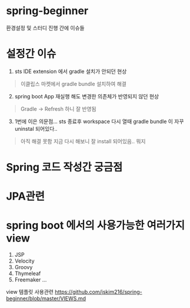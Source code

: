 # spring-beginner

환경설정 및 스터디 진행 간에 이슈들

# 설정간 이슈
1. sts IDE extension 에서 gradle 설치가 안되던 현상
  > 이클립스 마켓에서 gradle bundle 설치하여 해결

2. spring boot App 재실행 해도 변경한 의존체가 반영되지 않던 현상
  > Gradle -> Refresh 하니 잘 반영됨

3. 1번에 이은 의문점... sts 종료후 workspace 다시 열때 gradle bundle 이 자꾸 uninstal 되어있다..
  > 아직 해결 못함
  > 지금 다시 해보니 잘 install 되어있음.. 뭐지



# Spring 코드 작성간 궁금점




# JPA관련


# spring boot 에서의 사용가능한 여러가지 view 
  1. JSP
  2. Velocity
  3. Groovy
  4. Thymeleaf
  5. Freemaker
  ...
  
  view 템플릿 사용관련  https://github.com/jskim216/spring-beginner/blob/master/VIEWS.md
